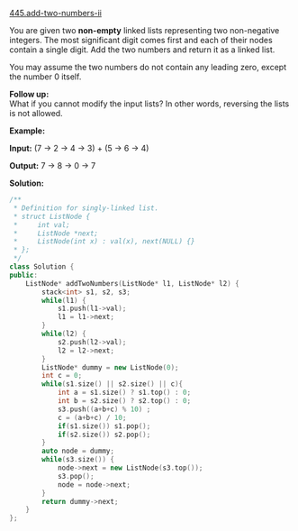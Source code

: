 [445.add-two-numbers-ii](https://leetcode.com/problems/add-two-numbers-ii/)  

You are given two **non-empty** linked lists representing two non-negative integers. The most significant digit comes first and each of their nodes contain a single digit. Add the two numbers and return it as a linked list.

You may assume the two numbers do not contain any leading zero, except the number 0 itself.

**Follow up:**  
What if you cannot modify the input lists? In other words, reversing the lists is not allowed.

**Example:**

  
**Input:** (7 -> 2 -> 4 -> 3) + (5 -> 6 -> 4)
  
**Output:** 7 -> 8 -> 0 -> 7  



**Solution:**  

```cpp
/**
 * Definition for singly-linked list.
 * struct ListNode {
 *     int val;
 *     ListNode *next;
 *     ListNode(int x) : val(x), next(NULL) {}
 * };
 */
class Solution {
public:
    ListNode* addTwoNumbers(ListNode* l1, ListNode* l2) {
        stack<int> s1, s2, s3;
        while(l1) {
            s1.push(l1->val);
            l1 = l1->next;
        }
        while(l2) {
            s2.push(l2->val);
            l2 = l2->next;
        }
        ListNode* dummy = new ListNode(0);
        int c = 0;
        while(s1.size() || s2.size() || c){
            int a = s1.size() ? s1.top() : 0;
            int b = s2.size() ? s2.top() : 0;
            s3.push((a+b+c) % 10) ;
            c = (a+b+c) / 10;
            if(s1.size()) s1.pop();
            if(s2.size()) s2.pop();
        }
        auto node = dummy;
        while(s3.size()) {
            node->next = new ListNode(s3.top());
            s3.pop();
            node = node->next;
        }
        return dummy->next;
    }
};
```
      